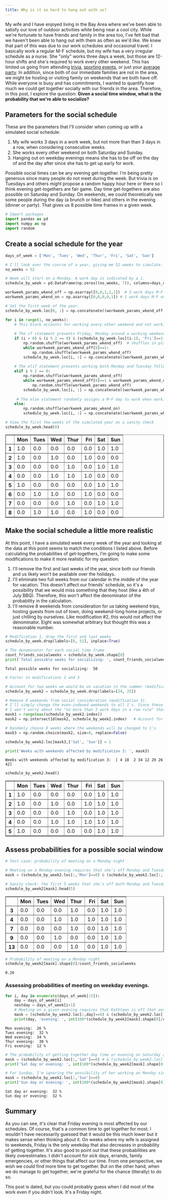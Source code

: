 ```yaml
---
title: Why is it so hard to hang out with us?
---
```


My wife and I have enjoyed living in the Bay Area where we've been able to satisfy our love of outdoor activities while being near a cool city. While we're fortunate to have friends and family in the area too, I've felt bad that we haven't been able to hang out with them as often as we'd like. We knew that part of this was due to our work schedules and occasional travel. I basically work a regular M-F schedule, but my wife has a very irregular schedule as a nurse. She "only" works three days a week, but those are 12-hour shifts and she's required to work every other weekend. This has limited us going from attending [trivia](https://www.yieldandpause.com/trivia/), [sporting events](https://www.nhl.com/sharks), or just your [average party](https://media.giphy.com/media/wAxlCmeX1ri1y/giphy.gif). In addition, since both of our immediate families are not in the area, we might be hosting or visiting family on weekends that we both have off. While everyone is busy and has commitments, I wanted to quantify how much we could get together socially with our friends in the area. Therefore, in this post, I explore the question: **Given a social time window, what is the probability that we're able to socialize?**

## Parameters for the social schedule

These are the parameters that I'll consider when coming up with a simulated social schedule:
1. My wife works 3 days in a work week, but not more than than 3 days in a row, when considering consecutive weeks.
2. She works every other weekend on both Saturday and Sunday.
3. Hanging out on weekday evenings means she has to be off on the day of and the day after since she has to get up early for work.

Possible social times can be any evening get-together. I'm being pretty generous since many people do not meet during the week. But trivia is on Tuesdays and others might propose a random happy hour here or there so I think evening get-togethers are fair game. Day time get-togethers are also possible on Saturday and Sunday. On weekends, we could theoretically see some people during the day (a brunch or hike) and others in the evening (dinner or party). That gives us 8 possible time frames in a given week.


```python
# Import packages
import pandas as pd
import numpy as np
import random
```

## Create a social schedule for the year


```python
days_of_week = ['Mon', 'Tues', 'Wed', 'Thur', 'Fri', 'Sat', 'Sun']
```


```python
# I'll look over the course of a year, giving me 52 weeks to simulate.
no_weeks = 52

# Week will start on a Monday. A work day is indicated by a 1.
schedule_by_week = pd.DataFrame(np.zeros((no_weeks, 7)), columns=days_of_week)

workweek_params_wkend_off = np.asarray([0,0,1,1,1])  # 3 work days M-F on weekends she has off
workweek_params_wkend_on = np.asarray([0,0,0,0,1]) # 1 work days M-F on weekends she has on

# Set the first week of the year.
schedule_by_week.loc[0, :] = np.concatenate((workweek_params_wkend_off, np.asarray([0,0])))

for i in range(1, no_weeks):
    # This block accounts for working every other weekend and not working >3 days in a row
    
    # The if statement prevents Friday, Monday around a working weekend
    if (i > 0) & (i % 2 == 0) & (schedule_by_week.loc[(i-1), 'Fri']==1):
        np.random.shuffle(workweek_params_wkend_off)  # shuffles in place
        while workweek_params_wkend_off[0]==1:
            np.random.shuffle(workweek_params_wkend_off) 
        schedule_by_week.loc[i, :] = np.concatenate((workweek_params_wkend_off, np.asarray([0,0])))
    
    # The elif statement prevents working both Monday and Tuesday following a working weekend
    elif i % 2 == 0:
        np.random.shuffle(workweek_params_wkend_off) 
        while workweek_params_wkend_off[0]==1 & workweek_params_wkend_off[1]==1:
            np.random.shuffle(workweek_params_wkend_off) 
        schedule_by_week.loc[i, :] = np.concatenate((workweek_params_wkend_off, np.asarray([0,0])))
    
     # The else statement randomly assigns a M-F day to work when working on the weekend
    else: 
        np.random.shuffle(workweek_params_wkend_on)
        schedule_by_week.loc[i, :] = np.concatenate((workweek_params_wkend_on, np.asarray([1,1])))
```


```python
# View the first few weeks of the simulated year as a sanity check
schedule_by_week.head(8)
```




<div>
<style scoped>
    .dataframe tbody tr th:only-of-type {
        vertical-align: middle;
    }

    .dataframe tbody tr th {
        vertical-align: top;
    }

    .dataframe thead th {
        text-align: right;
    }
</style>
<table border="1" class="dataframe">
  <thead>
    <tr style="text-align: right;">
      <th></th>
      <th>Mon</th>
      <th>Tues</th>
      <th>Wed</th>
      <th>Thur</th>
      <th>Fri</th>
      <th>Sat</th>
      <th>Sun</th>
    </tr>
  </thead>
  <tbody>
    <tr>
      <th>1</th>
      <td>1.0</td>
      <td>0.0</td>
      <td>0.0</td>
      <td>0.0</td>
      <td>0.0</td>
      <td>1.0</td>
      <td>1.0</td>
    </tr>
    <tr>
      <th>2</th>
      <td>1.0</td>
      <td>0.0</td>
      <td>1.0</td>
      <td>0.0</td>
      <td>1.0</td>
      <td>0.0</td>
      <td>0.0</td>
    </tr>
    <tr>
      <th>3</th>
      <td>0.0</td>
      <td>0.0</td>
      <td>0.0</td>
      <td>1.0</td>
      <td>0.0</td>
      <td>1.0</td>
      <td>1.0</td>
    </tr>
    <tr>
      <th>4</th>
      <td>0.0</td>
      <td>0.0</td>
      <td>1.0</td>
      <td>1.0</td>
      <td>1.0</td>
      <td>0.0</td>
      <td>0.0</td>
    </tr>
    <tr>
      <th>5</th>
      <td>1.0</td>
      <td>0.0</td>
      <td>0.0</td>
      <td>0.0</td>
      <td>0.0</td>
      <td>1.0</td>
      <td>1.0</td>
    </tr>
    <tr>
      <th>6</th>
      <td>0.0</td>
      <td>1.0</td>
      <td>1.0</td>
      <td>0.0</td>
      <td>1.0</td>
      <td>0.0</td>
      <td>0.0</td>
    </tr>
    <tr>
      <th>7</th>
      <td>0.0</td>
      <td>0.0</td>
      <td>0.0</td>
      <td>1.0</td>
      <td>0.0</td>
      <td>1.0</td>
      <td>1.0</td>
    </tr>
    <tr>
      <th>8</th>
      <td>0.0</td>
      <td>1.0</td>
      <td>1.0</td>
      <td>0.0</td>
      <td>1.0</td>
      <td>0.0</td>
      <td>0.0</td>
    </tr>
  </tbody>
</table>
</div>



## Make the social schedule a little more realistic

At this point, I have a simulated week every week of the year and looking at the data at this point seems to match the conditions I listed above. Before calculating the probabilities of get-togethers, I'm going to make some modifications to make it more realistic for my question:
1. I'll remove the first and last weeks of the year, since both our friends and us likely won't be available over the holidays.
2. I'll eliminate two full weeks from our calendar in the middle of the year for vacation. This doesn't affect our friends' schedule, so it's a possibility that we would miss something that they host (like a 4th of July BBQ). Therefore, this won't affect the denominator of the probability in the calculation.
3. I'll remove 8 weekends from consideration for us taking weekend trips, hosting guests from out of town, doing weekend-long home  projects, or just chilling by ourselves. Like modification #2, this would not affect the denominator. Eight was somewhat arbitrary but thought this was a reasonable number.


```python
# Modification 1, drop the first and last weeks
schedule_by_week.drop(labels=[0, 51], inplace=True)
```


```python
# The denominator for each social time frame
count_friends_socialweeks = schedule_by_week.shape[0]
print('Total possible weeks for socializing: ', count_friends_socialweeks)
```

    Total possible weeks for socializing:  50



```python
# Factor in modifications 2 and 3 
```


```python
# Account for two weeks we would be on vacation in the summer (modification 2)
schedule_by_week2 = schedule_by_week.drop(labels=[24, 25]) 
```


```python
# Remove 8 weekends from social consideration (modification 3).
# I'll simply change the even-indexed weekends to all 1's. Since these aren't work days per se,
# I won't worry about the "no more than 3 work days in a row rule" that I listed at the beginning.
mask1 = range(max(schedule_by_week2.index))
mask2 = np.intersect1d(mask2, schedule_by_week2.index)   # Account for weeks I dropped in mods 1 and 2

# Randomly choose 8 weeks where the weekends will be changed to 1's
mask3 = np.random.choice(mask2, size=8, replace=False)

schedule_by_week2.loc[mask3,['Sat', 'Sun']] = 1
```


```python
print('Weeks with weekends affected by modification 3: ', mask3)
```

    Weeks with weekends affected by modification 3:  [ 4 18  2 34 12 20 26 42]



```python
schedule_by_week2.head()
```




<div>
<style scoped>
    .dataframe tbody tr th:only-of-type {
        vertical-align: middle;
    }

    .dataframe tbody tr th {
        vertical-align: top;
    }

    .dataframe thead th {
        text-align: right;
    }
</style>
<table border="1" class="dataframe">
  <thead>
    <tr style="text-align: right;">
      <th></th>
      <th>Mon</th>
      <th>Tues</th>
      <th>Wed</th>
      <th>Thur</th>
      <th>Fri</th>
      <th>Sat</th>
      <th>Sun</th>
    </tr>
  </thead>
  <tbody>
    <tr>
      <th>1</th>
      <td>1.0</td>
      <td>0.0</td>
      <td>0.0</td>
      <td>0.0</td>
      <td>0.0</td>
      <td>1.0</td>
      <td>1.0</td>
    </tr>
    <tr>
      <th>2</th>
      <td>1.0</td>
      <td>0.0</td>
      <td>1.0</td>
      <td>0.0</td>
      <td>1.0</td>
      <td>1.0</td>
      <td>1.0</td>
    </tr>
    <tr>
      <th>3</th>
      <td>0.0</td>
      <td>0.0</td>
      <td>0.0</td>
      <td>1.0</td>
      <td>0.0</td>
      <td>1.0</td>
      <td>1.0</td>
    </tr>
    <tr>
      <th>4</th>
      <td>0.0</td>
      <td>0.0</td>
      <td>1.0</td>
      <td>1.0</td>
      <td>1.0</td>
      <td>1.0</td>
      <td>1.0</td>
    </tr>
    <tr>
      <th>5</th>
      <td>1.0</td>
      <td>0.0</td>
      <td>0.0</td>
      <td>0.0</td>
      <td>0.0</td>
      <td>1.0</td>
      <td>1.0</td>
    </tr>
  </tbody>
</table>
</div>



## Assess probabilities for a possible social window


```python
# Test case: probability of meeting on a Monday night

# Meeting on a Monday evening requires that she's off Monday and Tuesday.
mask = (schedule_by_week2.loc[:,'Mon']==0) & (schedule_by_week2.loc[:,'Tues']==0)
```


```python
# Sanity check: the first 5 weeks that she's off both Monday and Tuesday
schedule_by_week2[mask].head(5)
```




<div>
<style scoped>
    .dataframe tbody tr th:only-of-type {
        vertical-align: middle;
    }

    .dataframe tbody tr th {
        vertical-align: top;
    }

    .dataframe thead th {
        text-align: right;
    }
</style>
<table border="1" class="dataframe">
  <thead>
    <tr style="text-align: right;">
      <th></th>
      <th>Mon</th>
      <th>Tues</th>
      <th>Wed</th>
      <th>Thur</th>
      <th>Fri</th>
      <th>Sat</th>
      <th>Sun</th>
    </tr>
  </thead>
  <tbody>
    <tr>
      <th>3</th>
      <td>0.0</td>
      <td>0.0</td>
      <td>0.0</td>
      <td>1.0</td>
      <td>0.0</td>
      <td>1.0</td>
      <td>1.0</td>
    </tr>
    <tr>
      <th>4</th>
      <td>0.0</td>
      <td>0.0</td>
      <td>1.0</td>
      <td>1.0</td>
      <td>1.0</td>
      <td>1.0</td>
      <td>1.0</td>
    </tr>
    <tr>
      <th>7</th>
      <td>0.0</td>
      <td>0.0</td>
      <td>0.0</td>
      <td>1.0</td>
      <td>0.0</td>
      <td>1.0</td>
      <td>1.0</td>
    </tr>
    <tr>
      <th>9</th>
      <td>0.0</td>
      <td>0.0</td>
      <td>1.0</td>
      <td>0.0</td>
      <td>0.0</td>
      <td>1.0</td>
      <td>1.0</td>
    </tr>
    <tr>
      <th>13</th>
      <td>0.0</td>
      <td>0.0</td>
      <td>0.0</td>
      <td>1.0</td>
      <td>0.0</td>
      <td>1.0</td>
      <td>1.0</td>
    </tr>
  </tbody>
</table>
</div>




```python
# Probability of meeting on a Monday night
schedule_by_week2[mask].shape[0]/count_friends_socialweeks
```




    0.26



### Assessing probabilities of meeting on weekday evenings.


```python
for i, day in enumerate(days_of_week[:5]):
    day = days_of_week[i]
    nextday = days_of_week[i+1]
    # Meeting on a given evening requires that Kathleen is off that and the following evening.
    mask = (schedule_by_week2.loc[:,day]==0) & (schedule_by_week2.loc[:,nextday]==0)
    print(day, 'evening: ', int(100*(schedule_by_week2[mask].shape[0]/count_friends_socialweeks)), '%')
```

    Mon evening:  26 %
    Tues evening:  32 %
    Wed evening:  34 %
    Thur evening:  30 %
    Fri evening:  12 %



```python
# The probability of getting together day time or evening on Saturday are the same since being off on a Saturday means also being off on a Sunday.
mask = (schedule_by_week2.loc[:,'Sat']==0) # & (schedule_by_week2.loc[:,'Sun']==0)
print('Sat day or evening: ', int(100*(schedule_by_week2[mask].shape[0]/count_friends_socialweeks)), '%')

# For Sunday, I'm ignoring the possibility of her working on Monday since a Sunday get-together will likely end before 9 pm anyway.
mask = (schedule_by_week2.loc[:,'Sun']==0)
print('Sun day or evening: ', int(100*(schedule_by_week2[mask].shape[0]/count_friends_socialweeks)), '%')
```

    Sat day or evening:  32 %
    Sun day or evening:  32 %


## Summary

As you can see, it's clear that Friday evening is most affected by our schedules. Of course, that's a common time to get together for most. I wouldn't have necessarily guessed that it would be this much lower but it makes sense when thinking about it. On weeks where my wife is assigned to weekends, Friday is the only weekday that also decreases in probability of getting together. It's also good to point out that these probabilities are likely overestimates. I didn't account for sick days, errands, family emergencies, or other things that affect our time. From one perspective, we wish we could find more time to get together. But on the other hand, when we do manage to get together, we're grateful for the chance (literally) to do so.

This post is dated, but you could probably guess when I did most of the work even if you didn't look. It's a Friday night.
